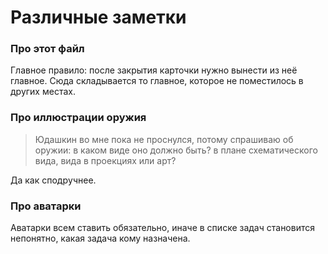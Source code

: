 # Различные заметки


### Про этот файл

Главное правило: после закрытия карточки нужно вынести из неё главное. Сюда складывается то главное, которое не поместилось в других местах.


### Про иллюстрации оружия

> Юдашкин во мне пока не проснулся, потому спрашиваю об оружии: в каком виде оно должно быть? в плане схематического вида, вида в проекциях или арт?

Да как сподpучнее.


### Про аватарки

Аватарки всем ставить обязательно, иначе в списке задач становится непонятно, какая задача кому назначена.
